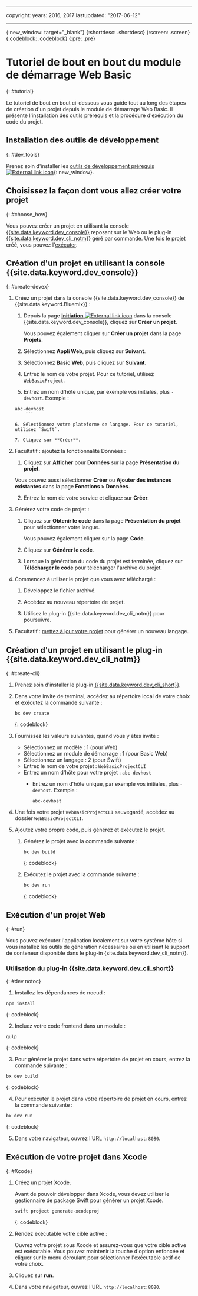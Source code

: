 ﻿---

copyright:
  years: 2016, 2017
lastupdated: "2017-06-12"

---
{:new_window: target="_blank"}
{:shortdesc: .shortdesc}
{:screen: .screen}
{:codeblock: .codeblock}
{:pre: .pre}

# Tutoriel de bout en bout du module de démarrage Web Basic 
{: #tutorial}

Le tutoriel de bout en bout ci-dessous vous guide tout au long des étapes de création d'un projet depuis le module de démarrage Web Basic. Il présente l'installation des outils prérequis et la procédure d'exécution du code du projet. 


## Installation des outils de développement
{: #dev_tools}

Prenez soin d'installer les [outils de développement prérequis![External link icon](../icons/launch-glyph.svg "External link icon")](get_code.html#prereq-dev-tools){: new_window}.


## Choisissez la façon dont vous allez créer votre projet 
{: #choose_how}

Vous pouvez créer un projet en utilisant la console [{{site.data.keyword.dev_console}}](#create-devex) reposant sur le Web ou le plug-in [{{site.data.keyword.dev_cli_notm}}](#create-cli) géré par commande. Une fois le projet créé, vous pouvez l'[exécuter](#run).


## Création d'un projet en utilisant la console {{site.data.keyword.dev_console}}
{: #create-devex}

1. Créez un projet dans la console {{site.data.keyword.dev_console}} de {{site.data.keyword.Bluemix}} :

	1. Depuis la page [**Initiation** ![External link icon](../icons/launch-glyph.svg "External link icon")](https://console.ng.bluemix.net/developer/getting-started/) dans la console {{site.data.keyword.dev_console}}, cliquez sur **Créer un projet**.

		Vous pouvez également cliquer sur **Créer un projet** dans la page **Projets**. 

	2. Sélectionnez **Appli Web**, puis cliquez sur **Suivant**.

	3. Sélectionnez **Basic Web**, puis cliquez sur **Suivant**.

	4. Entrez le nom de votre projet. Pour ce tutoriel, utilisez `WebBasicProject`.   

	5. Entrez un nom d'hôte unique, par exemple vos initiales, plus `-devhost`. Exemple :
	
	 ```
	 abc-devhost
 	     ```

	6. Sélectionnez votre plateforme de langage. Pour ce tutoriel, utilisez `Swift`.
   
	7. Cliquez sur **Créer**.

2. Facultatif : ajoutez la fonctionnalité Données :

	1. Cliquez sur **Afficher** pour **Données** sur la page **Présentation du projet**.

      Vous pouvez aussi sélectionner **Créer** ou **Ajouter des instances existantes** dans la page **Fonctions > Données**. 

   2. Entrez le nom de votre service et cliquez sur **Créer**.

3. Générez votre code de projet :

	1. Cliquez sur **Obtenir le code** dans la page **Présentation du projet** pour sélectionner votre langue. 
   
		Vous pouvez également cliquer sur la page **Code**.
      
	2. Cliquez sur **Générer le code**.
   
	3. Lorsque la génération du code du projet est terminée, cliquez sur **Télécharger le code** pour télécharger l'archive du projet.

4. Commencez à utiliser le projet que vous avez téléchargé :

	1. Développez le fichier archivé.
	
	2. Accédez au nouveau répertoire de projet.
	
	3. Utilisez le plug-in {{site.data.keyword.dev_cli_notm}} pour poursuivre.

5. Facultatif : [mettez à jour votre projet](project_overview_page.html#update_language) pour générer un nouveau langage.


## Création d'un projet en utilisant le plug-in {{site.data.keyword.dev_cli_notm}}
{: #create-cli}

1. Prenez soin d'installer le plug-in [{{site.data.keyword.dev_cli_short}}](dev_cli.html).

2. Dans votre invite de terminal, accédez au répertoire local de votre choix et exécutez la commande suivante :
  
	```
	bx dev create
	```
	{: codeblock}

3. Fournissez les valeurs suivantes, quand vous y êtes invité :

	* Sélectionnez un modèle : 1 (pour Web)
	* Sélectionnez un module de démarrage : 1 (pour Basic Web)
	* Sélectionnez un langage : 2 (pour Swift)
	* Entrez le nom de votre projet : `WebBasicProjectCLI`
	* Entrez un nom d'hôte pour votre projet : `abc-devhost`
	  * Entrez un nom d'hôte unique, par exemple vos initiales, plus `-devhost`. Exemple :
	
	     ```
	     abc-devhost
 	     ```

4. Une fois votre projet `WebBasicProjectCLI` sauvegardé, accédez au dossier `WebBasicProjectCLI`.

5. Ajoutez votre propre code, puis générez et exécutez le projet.

	
	1. Générez le projet avec la commande suivante : 
 
		```
		bx dev build
		```
		{: codeblock}
	 
	2. Exécutez le projet avec la commande suivante :
 
		```
		bx dev run
		```
		{: codeblock}


## Exécution d'un projet Web
{: #run}

Vous pouvez exécuter l'application localement sur votre système hôte si vous installez les outils de génération nécessaires ou en utilisant le support de conteneur disponible dans le plug-in {site.data.keyword.dev_cli_notm}}.



### Utilisation du plug-in {{site.data.keyword.dev_cli_short}}
{: #dev notoc}

1. Installez les dépendances de noeud :

  ```
  npm install
  ```
  {: codeblock}

2. Incluez votre code frontend dans un module :

  ```
  gulp
  ```
  {: codeblock}

3. Pour générer le projet dans votre répertoire de projet en cours, entrez la commande suivante :

  ```
  bx dev build
  ```
  {: codeblock}

4. Pour exécuter le projet dans votre répertoire de projet en cours, entrez la commande suivante :


  ```
  bx dev run
  ```
  {: codeblock}

5. Dans votre navigateur, ouvrez l'URL `http://localhost:8080`.


## Exécution de votre projet dans Xcode
{: #Xcode}

1. Créez un projet Xcode.

	Avant de pouvoir développer dans Xcode, vous devez utiliser le gestionnaire de package Swift pour générer un projet Xcode.
	
	```
	swift project generate-xcodeproj
	```
	{: codeblock}

2. Rendez exécutable votre cible active :

	Ouvrez votre projet sous Xcode et assurez-vous que votre cible active est exécutable. Vous pouvez maintenir la touche d'option enfoncée et cliquer sur le menu déroulant pour sélectionner l'exécutable actif de votre choix. 

3. Cliquez sur **run**.

4. Dans votre navigateur, ouvrez l'URL `http://localhost:8080`.

